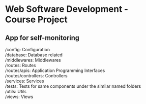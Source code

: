 # Web Software Development - Course Project

## App for self-monitoring

/config: Configuration<br/>
/database: Database related<br/>
/middlewares: Middlewares<br/>
/routes: Routes<br/>
/routes/apis: Application Programming Interfaces<br/>
/routes/controllers: Controllers<br/>
/services: Services<br/>
/tests: Tests for same components under the similar named folders<br/>
/utils: Utils<br/>
/views: Views
